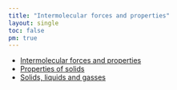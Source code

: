 ```yaml
---
title: "Intermolecular forces and properties"
layout: single
toc: false
pm: true
---
```

- [Intermolecular forces and properties](/notes/research/chemistry/ap-chemistry/intermolecular-forces-and-properties/intermolecular-forces-and-properties)
- [Properties of solids](/notes/research/chemistry/ap-chemistry/intermolecular-forces-and-properties/properties-of-solids)
- [Solids, liquids and gasses](/notes/research/chemistry/ap-chemistry/intermolecular-forces-and-properties/solids-liquids-and-gasses)